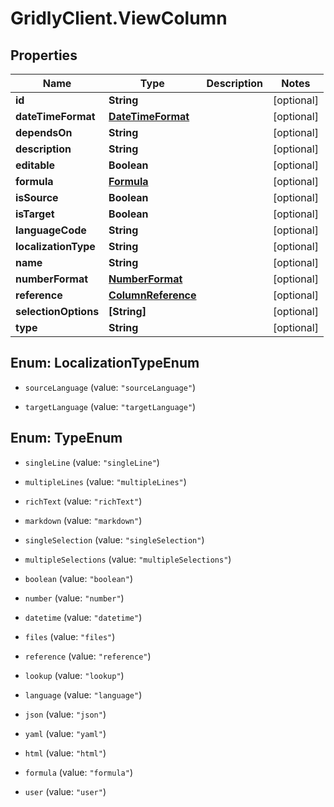 # GridlyClient.ViewColumn

## Properties

Name | Type | Description | Notes
------------ | ------------- | ------------- | -------------
**id** | **String** |  | [optional] 
**dateTimeFormat** | [**DateTimeFormat**](DateTimeFormat.md) |  | [optional] 
**dependsOn** | **String** |  | [optional] 
**description** | **String** |  | [optional] 
**editable** | **Boolean** |  | [optional] 
**formula** | [**Formula**](Formula.md) |  | [optional] 
**isSource** | **Boolean** |  | [optional] 
**isTarget** | **Boolean** |  | [optional] 
**languageCode** | **String** |  | [optional] 
**localizationType** | **String** |  | [optional] 
**name** | **String** |  | [optional] 
**numberFormat** | [**NumberFormat**](NumberFormat.md) |  | [optional] 
**reference** | [**ColumnReference**](ColumnReference.md) |  | [optional] 
**selectionOptions** | **[String]** |  | [optional] 
**type** | **String** |  | [optional] 



## Enum: LocalizationTypeEnum


* `sourceLanguage` (value: `"sourceLanguage"`)

* `targetLanguage` (value: `"targetLanguage"`)





## Enum: TypeEnum


* `singleLine` (value: `"singleLine"`)

* `multipleLines` (value: `"multipleLines"`)

* `richText` (value: `"richText"`)

* `markdown` (value: `"markdown"`)

* `singleSelection` (value: `"singleSelection"`)

* `multipleSelections` (value: `"multipleSelections"`)

* `boolean` (value: `"boolean"`)

* `number` (value: `"number"`)

* `datetime` (value: `"datetime"`)

* `files` (value: `"files"`)

* `reference` (value: `"reference"`)

* `lookup` (value: `"lookup"`)

* `language` (value: `"language"`)

* `json` (value: `"json"`)

* `yaml` (value: `"yaml"`)

* `html` (value: `"html"`)

* `formula` (value: `"formula"`)

* `user` (value: `"user"`)




